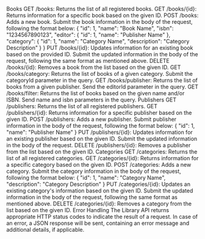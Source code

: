 Books
GET /books: Returns the list of all registered books.
GET /books/{id}: Returns information for a specific book based on the given ID.
POST /books: Adds a new book. Submit the book information in the body of the request, following the format below:
{
   "id": 1,
   "name": "Book Name",
   "isbn": "1234567890123",
   "editor": {
     "id": 1,
     "name": "Publisher Name"
   },
   "category": {
     "id": 1,
     "name": "Category Name",
     "description": "Category Description"
   }
}
PUT /books/{id}: Updates information for an existing book based on the provided ID. Submit the updated information in the body of the request, following the same format as mentioned above.
DELETE /books/{id}: Removes a book from the list based on the given ID.
GET /books/category: Returns the list of books of a given category. Submit the categoryId parameter in the query.
GET /books/publisher: Returns the list of books from a given publisher. Send the editorId parameter in the query.
GET /books/filter: Returns the list of books based on the given name and/or ISBN. Send name and isbn parameters in the query.
Publishers
GET /publishers: Returns the list of all registered publishers.
GET /publishers/{id}: Returns information for a specific publisher based on the given ID.
POST /publishers: Adds a new publisher. Submit publisher information in the body of the request, following the format below:
{
   "id": 1,
   "name": "Publisher Name"
}
PUT /publishers/{id}: Updates information for an existing publisher based on the given ID. Submit the updated information in the body of the request.
DELETE /publishers/{id}: Removes a publisher from the list based on the given ID.
Categories
GET /categories: Returns the list of all registered categories.
GET /categories/{id}: Returns information for a specific category based on the given ID.
POST /categories: Adds a new category. Submit the category information in the body of the request, following the format below:
{
   "id": 1,
   "name": "Category Name",
   "description": "Category Description"
}
PUT /categories/{id}: Updates an existing category's information based on the given ID. Submit the updated information in the body of the request, following the same format as mentioned above.
DELETE /categories/{id}: Removes a category from the list based on the given ID.
Error Handling
The Library API returns appropriate HTTP status codes to indicate the result of a request. In case of an error, a JSON response will be sent, containing an error message and additional details, if applicable.


